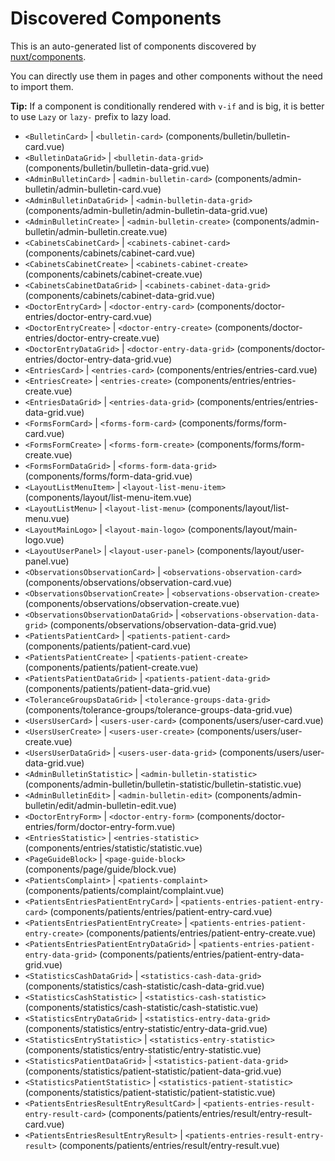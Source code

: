 # Discovered Components

This is an auto-generated list of components discovered by [nuxt/components](https://github.com/nuxt/components).

You can directly use them in pages and other components without the need to import them.

**Tip:** If a component is conditionally rendered with `v-if` and is big, it is better to use `Lazy` or `lazy-` prefix to lazy load.

- `<BulletinCard>` | `<bulletin-card>` (components/bulletin/bulletin-card.vue)
- `<BulletinDataGrid>` | `<bulletin-data-grid>` (components/bulletin/bulletin-data-grid.vue)
- `<AdminBulletinCard>` | `<admin-bulletin-card>` (components/admin-bulletin/admin-bulletin-card.vue)
- `<AdminBulletinDataGrid>` | `<admin-bulletin-data-grid>` (components/admin-bulletin/admin-bulletin-data-grid.vue)
- `<AdminBulletinCreate>` | `<admin-bulletin-create>` (components/admin-bulletin/admin-bulletin.create.vue)
- `<CabinetsCabinetCard>` | `<cabinets-cabinet-card>` (components/cabinets/cabinet-card.vue)
- `<CabinetsCabinetCreate>` | `<cabinets-cabinet-create>` (components/cabinets/cabinet-create.vue)
- `<CabinetsCabinetDataGrid>` | `<cabinets-cabinet-data-grid>` (components/cabinets/cabinet-data-grid.vue)
- `<DoctorEntryCard>` | `<doctor-entry-card>` (components/doctor-entries/doctor-entry-card.vue)
- `<DoctorEntryCreate>` | `<doctor-entry-create>` (components/doctor-entries/doctor-entry-create.vue)
- `<DoctorEntryDataGrid>` | `<doctor-entry-data-grid>` (components/doctor-entries/doctor-entry-data-grid.vue)
- `<EntriesCard>` | `<entries-card>` (components/entries/entries-card.vue)
- `<EntriesCreate>` | `<entries-create>` (components/entries/entries-create.vue)
- `<EntriesDataGrid>` | `<entries-data-grid>` (components/entries/entries-data-grid.vue)
- `<FormsFormCard>` | `<forms-form-card>` (components/forms/form-card.vue)
- `<FormsFormCreate>` | `<forms-form-create>` (components/forms/form-create.vue)
- `<FormsFormDataGrid>` | `<forms-form-data-grid>` (components/forms/form-data-grid.vue)
- `<LayoutListMenuItem>` | `<layout-list-menu-item>` (components/layout/list-menu-item.vue)
- `<LayoutListMenu>` | `<layout-list-menu>` (components/layout/list-menu.vue)
- `<LayoutMainLogo>` | `<layout-main-logo>` (components/layout/main-logo.vue)
- `<LayoutUserPanel>` | `<layout-user-panel>` (components/layout/user-panel.vue)
- `<ObservationsObservationCard>` | `<observations-observation-card>` (components/observations/observation-card.vue)
- `<ObservationsObservationCreate>` | `<observations-observation-create>` (components/observations/observation-create.vue)
- `<ObservationsObservationDataGrid>` | `<observations-observation-data-grid>` (components/observations/observation-data-grid.vue)
- `<PatientsPatientCard>` | `<patients-patient-card>` (components/patients/patient-card.vue)
- `<PatientsPatientCreate>` | `<patients-patient-create>` (components/patients/patient-create.vue)
- `<PatientsPatientDataGrid>` | `<patients-patient-data-grid>` (components/patients/patient-data-grid.vue)
- `<ToleranceGroupsDataGrid>` | `<tolerance-groups-data-grid>` (components/tolerance-groups/tolerance-groups-data-grid.vue)
- `<UsersUserCard>` | `<users-user-card>` (components/users/user-card.vue)
- `<UsersUserCreate>` | `<users-user-create>` (components/users/user-create.vue)
- `<UsersUserDataGrid>` | `<users-user-data-grid>` (components/users/user-data-grid.vue)
- `<AdminBulletinStatistic>` | `<admin-bulletin-statistic>` (components/admin-bulletin/bulletin-statistic/bulletin-statistic.vue)
- `<AdminBulletinEdit>` | `<admin-bulletin-edit>` (components/admin-bulletin/edit/admin-bulletin-edit.vue)
- `<DoctorEntryForm>` | `<doctor-entry-form>` (components/doctor-entries/form/doctor-entry-form.vue)
- `<EntriesStatistic>` | `<entries-statistic>` (components/entries/statistic/statistic.vue)
- `<PageGuideBlock>` | `<page-guide-block>` (components/page/guide/block.vue)
- `<PatientsComplaint>` | `<patients-complaint>` (components/patients/complaint/complaint.vue)
- `<PatientsEntriesPatientEntryCard>` | `<patients-entries-patient-entry-card>` (components/patients/entries/patient-entry-card.vue)
- `<PatientsEntriesPatientEntryCreate>` | `<patients-entries-patient-entry-create>` (components/patients/entries/patient-entry-create.vue)
- `<PatientsEntriesPatientEntryDataGrid>` | `<patients-entries-patient-entry-data-grid>` (components/patients/entries/patient-entry-data-grid.vue)
- `<StatisticsCashDataGrid>` | `<statistics-cash-data-grid>` (components/statistics/cash-statistic/cash-data-grid.vue)
- `<StatisticsCashStatistic>` | `<statistics-cash-statistic>` (components/statistics/cash-statistic/cash-statistic.vue)
- `<StatisticsEntryDataGrid>` | `<statistics-entry-data-grid>` (components/statistics/entry-statistic/entry-data-grid.vue)
- `<StatisticsEntryStatistic>` | `<statistics-entry-statistic>` (components/statistics/entry-statistic/entry-statistic.vue)
- `<StatisticsPatientDataGrid>` | `<statistics-patient-data-grid>` (components/statistics/patient-statistic/patient-data-grid.vue)
- `<StatisticsPatientStatistic>` | `<statistics-patient-statistic>` (components/statistics/patient-statistic/patient-statistic.vue)
- `<PatientsEntriesResultEntryResultCard>` | `<patients-entries-result-entry-result-card>` (components/patients/entries/result/entry-result-card.vue)
- `<PatientsEntriesResultEntryResult>` | `<patients-entries-result-entry-result>` (components/patients/entries/result/entry-result.vue)
